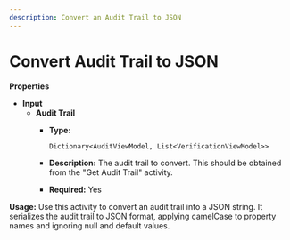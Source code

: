 ```yaml
---
description: Convert an Audit Trail to JSON
---
```


# Convert Audit Trail to JSON

**Properties**

* **Input**
  * **Audit Trail**
    *   **Type:**

        `Dictionary<AuditViewModel, List<VerificationViewModel>>`
    * **Description:** The audit trail to convert. This should be obtained from the "Get Audit Trail" activity.
    * **Required:** Yes

**Usage:** Use this activity to convert an audit trail into a JSON string. It serializes the audit trail to JSON format, applying camelCase to property names and ignoring null and default values.

